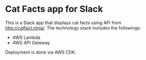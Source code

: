 
# Cat Facts app for Slack

This is a Slack app that displays cat facts using APi from http://catfact.ninja/.  The technology stack includes the followings:

- AWS Lambda
- AWS API Gateway

Deployment is done via AWS CDK.
